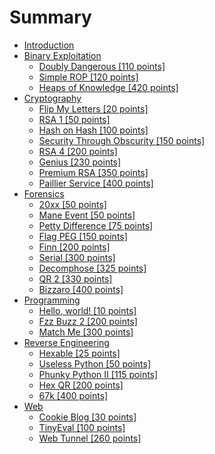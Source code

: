 # Summary

* [Introduction](README.md)
* [Binary Exploitation](/binary-exploitation.md)
  * [Doubly Dangerous \[110 points\]](/binary-exploitation/doubly-dangerous-110-points.md)
  * [Simple ROP \[120 points\]](/binary-exploitation/simple-rop-120-points.md)
  * [Heaps of Knowledge \[420 points\]](/binary-exploitation/heaps-of-knowledge-420-points.md)
* [Cryptography](cryptography.md)
  * [Flip My Letters \[20 points\]](/cryptography/flip-my-letters-20-points.md)
  * [RSA 1 \[50 points\]](/cryptography/rsa-1-50-points.md)
  * [Hash on Hash \[100 points\]](/cryptography/hash-on-hash-100-points.md)
  * [Security Through Obscurity \[150 points\]](/cryptography/security-through-obscurity-150-points.md)
  * [RSA 4 \[200 points\]](/cryptography/rsa-4-200-points.md)
  * [Genius \[230 points\]](/cryptography/genius-230-points.md)
  * [Premium RSA \[350 points\]](/cryptography/premium-rsa-350-points.md)
  * [Paillier Service \[400 points\]](/cryptography/paillier-service-400-points.md)
* [Forensics](forensics.md)
  * [20xx \[50 points\]](/forensics/20xx-50-points.md)
  * [Mane Event \[50 points\]](/forensics/mane-event-50-points.md)
  * [Petty Difference \[75 points\]](/forensics/petty-difference-75-points.md)
  * [Flag PEG \[150 points\]](/forensics/flag-peg-150-points.md)
  * [Finn \[200 points\]](/forensics/finn-200-points.md)
  * [Serial \[300 points\]](/forensics/serial-300-points.md)
  * [Decomphose \[325 points\]](/forensics/decomphose-325-points.md)
  * [QR 2 \[330 points\]](/forensics/qr2-330-points.md)
  * [Bizzaro \[400 points\]](/forensics/bizarro-400-points.md)
* [Programming](programming.md)
  * [Hello, world! \[10 points\]](programming/hello-world-10-points.md)
  * [Fzz Buzz 2 \[200 points\]](/programming/fzz-buzz-2-200-points.md)
  * [Match Me \[300 points\]](/programming/match-me-300-points.md)
* [Reverse Engineering](reverse-engineering.md)
  * [Hexable \[25 points\]](/reverse-engineering/hexable-25-points.md)
  * [Useless Python \[50 points\]](/reverse-engineering/useless-python-50-points.md)
  * [Phunky Python II \[115 points\]](/reverse-engineering/phunky-python-ii-115-points.md)
  * [Hex QR \[200 points\]](/reverse-engineering/hexqr-200-points.md)
  * [67k \[400 points\]](reverse-engineering/67k-400-points.md)
* [Web](web.md)
  * [Cookie Blog \[30 points\]](/web/cookie-blog-30-points.md)
  * [TinyEval \[100 points\]](/web/tiny-eval-100-points.md)
  * [Web Tunnel \[260 points\]](/web/web-tunnel-260-points.md)
